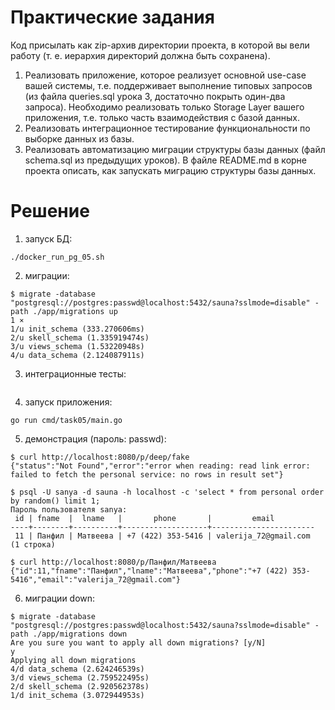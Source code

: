 # Практические задания
Код присылать как zip-архив директории проекта, в которой вы вели работу (т. е. иерархия директорий должна быть сохранена).
1. Реализовать приложение, которое реализует основной use-case вашей системы, т.е. поддерживает выполнение типовых запросов  (из файла queries.sql урока 3, достаточно покрыть один-два запроса). Необходимо реализовать только Storage Layer вашего приложения, т.е. только часть взаимодействия с базой данных.
1. Реализовать интеграционное тестирование функциональности по выборке данных из  базы.
1. Реализовать автоматизацию миграции структуры базы данных (файл schema.sql из предыдущих уроков). В файле README.md в корне проекта описать, как запускать миграцию структуры базы данных.

# Решение

1. запуск БД:
```
./docker_run_pg_05.sh
```
2. миграции:
```
$ migrate -database "postgresql://postgres:passwd@localhost:5432/sauna?sslmode=disable" -path ./app/migrations up                                                 1 ⨯
1/u init_schema (333.270606ms)
2/u skell_schema (1.335919474s)
3/u views_schema (1.53220948s)
4/u data_schema (2.124087911s)
```
3. интеграционные тесты:
```

```
4. запуск приложения:
```
go run cmd/task05/main.go
```
5. демонстрация (пароль: passwd):
```
$ curl http://localhost:8080/p/deep/fake                                                                          
{"status":"Not Found","error":"error when reading: read link error: failed to fetch the personal service: no rows in result set"}

$ psql -U sanya -d sauna -h localhost -c 'select * from personal order by random() limit 1;
Пароль пользователя sanya: 
 id | fname  |  lname   |       phone       |         email         
----+--------+----------+-------------------+-----------------------
 11 | Панфил | Матвеева | +7 (422) 353-5416 | valerija_72@gmail.com
(1 строка)

$ curl http://localhost:8080/p/Панфил/Матвеева  
{"id":11,"fname":"Панфил","lname":"Матвеева","phone":"+7 (422) 353-5416","email":"valerija_72@gmail.com"}
```
6. миграции down:
```
$ migrate -database "postgresql://postgres:passwd@localhost:5432/sauna?sslmode=disable" -path ./app/migrations down
Are you sure you want to apply all down migrations? [y/N]
y
Applying all down migrations
4/d data_schema (2.624246539s)
3/d views_schema (2.759522495s)
2/d skell_schema (2.920562378s)
1/d init_schema (3.072944953s)
```